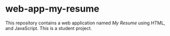 # web-app-my-resume
This repository contains a web application named *My Resume* using HTML, and JavaScript. This is a student project.
